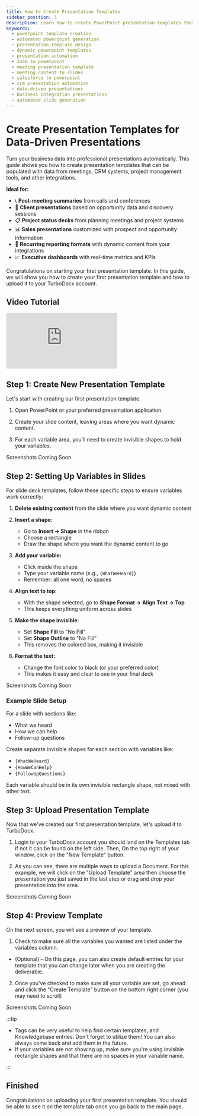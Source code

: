 ```yaml
---
title: How to Create Presentation Templates
sidebar_position: 3
description: Learn how to create PowerPoint presentation templates that automatically populate with content from meetings, CRM data, project management systems, and business integrations.
keywords:
  - powerpoint template creation
  - automated powerpoint generation
  - presentation template design
  - dynamic powerpoint templates
  - presentation automation
  - zoom to powerpoint
  - meeting presentation template
  - meeting content to slides
  - salesforce to powerpoint
  - crm presentation automation
  - data-driven presentations
  - business integration presentations
  - automated slide generation
---
```


# Create Presentation Templates for Data-Driven Presentations

Turn your business data into professional presentations automatically. This guide shows you how to create presentation templates that can be populated with data from meetings, CRM systems, project management tools, and other integrations.

**Ideal for:**
- 📞 **Post-meeting summaries** from calls and conferences
- 🎯 **Client presentations** based on opportunity data and discovery sessions  
- 📋 **Project status decks** from planning meetings and project systems
- 📊 **Sales presentations** customized with prospect and opportunity information
- 🔄 **Recurring reporting formats** with dynamic content from your integrations
- 📈 **Executive dashboards** with real-time metrics and KPIs

Congratulations on starting your first presentation template. In this guide, we will show you how to create your first presentation template and how to upload it to your TurboDocx account.

## Video Tutorial

<div style={{position: 'relative', paddingBottom: '56.25%', height: 0, overflow: 'hidden', maxWidth: '100%'}}>
  <iframe 
    src="https://www.youtube.com/embed/oTN2c3Y9X-Y?si=GdDa2PSFfFMvEQPu&start=41" 
    title="YouTube video player" 
    frameborder="0" 
    allow="accelerometer; autoplay; clipboard-write; encrypted-media; gyroscope; picture-in-picture; web-share" 
    referrerpolicy="strict-origin-when-cross-origin" 
    allowfullscreen
    style={{position: 'absolute', top: 0, left: 0, width: '100%', height: '100%'}}
  ></iframe>
</div>

## Step 1: Create New Presentation Template

Let's start with creating our first presentation template.

1. Open PowerPoint or your preferred presentation application.

2. Create your slide content, leaving areas where you want dynamic content.

3. For each variable area, you'll need to create invisible shapes to hold your variables.

<div style={{display: 'flex', justifyContent: 'center', alignItems: 'center', width: '600px', height: '400px', backgroundColor: '#f8f9fa', border: '2px dashed #dee2e6', borderRadius: '8px', margin: '20px auto', fontSize: '24px', fontWeight: 'bold', color: '#6c757d'}}>
  Screenshots Coming Soon
</div>

## Step 2: Setting Up Variables in Slides

For slide deck templates, follow these specific steps to ensure variables work correctly:

1. **Delete existing content** from the slide where you want dynamic content

2. **Insert a shape:**
   - Go to **Insert → Shape** in the ribbon
   - Choose a rectangle
   - Draw the shape where you want the dynamic content to go

3. **Add your variable:**
   - Click inside the shape
   - Type your variable name (e.g., `{WhatWeHeard}`)
   - Remember: all one word, no spaces

4. **Align text to top:**
   - With the shape selected, go to **Shape Format → Align Text → Top**
   - This keeps everything uniform across slides

5. **Make the shape invisible:**
   - Set **Shape Fill** to "No Fill"
   - Set **Shape Outline** to "No Fill"
   - This removes the colored box, making it invisible

6. **Format the text:**
   - Change the font color to black (or your preferred color)
   - This makes it easy and clear to see in your final deck

<div style={{display: 'flex', justifyContent: 'center', alignItems: 'center', width: '600px', height: '400px', backgroundColor: '#f8f9fa', border: '2px dashed #dee2e6', borderRadius: '8px', margin: '20px auto', fontSize: '24px', fontWeight: 'bold', color: '#6c757d'}}>
  Screenshots Coming Soon
</div>

### Example Slide Setup

For a slide with sections like:
- What we heard
- How we can help  
- Follow-up questions

Create separate invisible shapes for each section with variables like:
- `{WhatWeHeard}`
- `{HowWeCanHelp}`
- `{FollowUpQuestions}`

Each variable should be in its own invisible rectangle shape, not mixed with other text.

## Step 3: Upload Presentation Template

Now that we've created our first presentation template, let's upload it to TurboDocx.

1. Login to your TurboDocx account you should land on the Templates tab if not it can be found on the left side. Then, On the top right of your window, click on the "New Template" button.

2. As you can see, there are multiple ways to upload a Document. For this example, we will click on the "Upload Template" area then choose the presentation you just saved in the last step or drag and drop your presentation into the area.

<div style={{display: 'flex', justifyContent: 'center', alignItems: 'center', width: '600px', height: '400px', backgroundColor: '#f8f9fa', border: '2px dashed #dee2e6', borderRadius: '8px', margin: '20px auto', fontSize: '24px', fontWeight: 'bold', color: '#6c757d'}}>
  Screenshots Coming Soon
</div>

## Step 4: Preview Template

On the next screen, you will see a preview of your template.

1. Check to make sure all the variables you wanted are listed under the variables column.
- (Optional) - On this page, you can also create default entries for your template that you can change later when you are creating the deliverable.

2. Once you've checked to make sure all your variable are set, go ahead and click the "Create Template" button on the bottom right corner (you may need to scroll)

<div style={{display: 'flex', justifyContent: 'center', alignItems: 'center', width: '600px', height: '400px', backgroundColor: '#f8f9fa', border: '2px dashed #dee2e6', borderRadius: '8px', margin: '20px auto', fontSize: '24px', fontWeight: 'bold', color: '#6c757d'}}>
  Screenshots Coming Soon
</div>

:::tip

- Tags can be very useful to help find certain templates, and Knowledgebase entries. Don't forget to utilize them! You can also always come back and add them in the future.
- If your variables are not showing up, make sure you're using invisible rectangle shapes and that there are no spaces in your variable name.

:::

## Finished

Congratulations on uploading your first presentation template. You should be able to see it on the template tab once you go back to the main page.